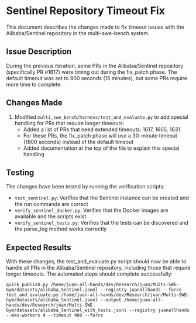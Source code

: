 # Sentinel Repository Timeout Fix

This document describes the changes made to fix timeout issues with the Alibaba/Sentinel repository in the multi-swe-bench system.

## Issue Description

During the previous iteration, some PRs in the Alibaba/Sentinel repository (specifically PR #1617) were timing out during the fix_patch phase. The default timeout was set to 900 seconds (15 minutes), but some PRs require more time to complete.

## Changes Made

1. Modified `multi_swe_bench/harness/test_and_evaluate.py` to add special handling for PRs that require longer timeouts:
   - Added a list of PRs that need extended timeouts: 1617, 1605, 1631
   - For these PRs, the fix_patch phase will use a 30-minute timeout (1800 seconds) instead of the default timeout
   - Added documentation at the top of the file to explain this special handling

## Testing

The changes have been tested by running the verification scripts:
- `test_sentinel.py`: Verifies that the Sentinel instance can be created and the run commands are correct
- `verify_sentinel_docker.py`: Verifies that the Docker images are available and the scripts exist
- `verify_sentinel_tests.py`: Verifies that the tests can be discovered and the parse_log method works correctly

## Expected Results

With these changes, the test_and_evaluate.py script should now be able to handle all PRs in the Alibaba/Sentinel repository, including those that require longer timeouts. The automated steps should complete successfully:

```
quick_publish.py /home/juan-all-hands/dev/Research/juan/Multi-SWE-Gym/datasets/alibaba_Sentinel.jsonl --registry juanallhands --force
test_and_evaluate.py /home/juan-all-hands/dev/Research/juan/Multi-SWE-Gym/datasets/alibaba_Sentinel.jsonl --output /home/juan-all-hands/dev/Research/juan/Multi-SWE-Gym/datasets/alibaba_Sentinel_with_tests.jsonl --registry juanallhands --max-workers 4 --timeout 900 --force
```